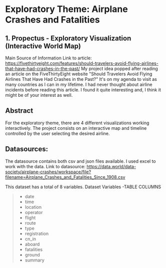 # Exploratory Theme: Airplane Crashes and Fatalities 

## 1. Propectus - Exploratory Visualization (Interactive World Map)

Main Source of Information
Link to article: https://fivethirtyeight.com/features/should-travelers-avoid-flying-airlines-that-have-had-crashes-in-the-past/
My project idea popped after reading an article on the FiveThirtyEight website "Should Travelers Avoid Flying Airlines That Have Had Crashes in the Past?" It's on my agenda to visit as many countries as I can in my lifetime. I had never thought about airline incidents before reading this article. I found it quite interesting and, I think it might be of your interest as well.

## Abstract

For the exploratory theme, there are 4 different visualizations working interactively. The project consists on an interactive map and timeline controlled by the user selecting the desired airline.

## Datasources:
The datasource contains both csv and json files available.
I used excel to work with the data. Link to datasource: https://data.world/data-society/airplane-crashes/workspace/file?filename=Airplane_Crashes_and_Fatalities_Since_1908.csv

This dataset has a total of 8 variables.
Dataset Variables
-TABLE COLUMNS

>- date
>- time
>- location
>- operator
>- flight
>- route
>- type
>- registration
>- cn_in
>- aboard
>- fatalities
>- ground
>- summary
